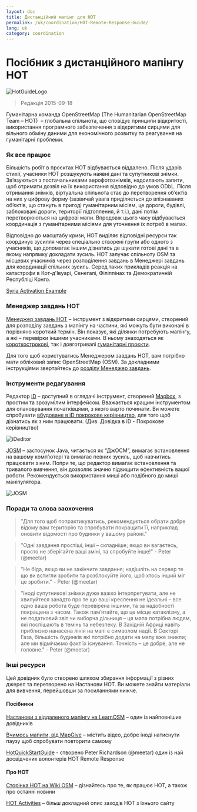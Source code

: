 ```yaml
---
layout: doc
title: Дистанційний мапінг для HOT  
permalink: /uk/coordination/HOT-Remote-Response-Guide/ 
lang: uk
category: coordination
---
```


# Посібник з дистанційного мапінгу HOT   

![HotGuideLogo](/images/hot-logo.png)  

> Редакція 2015-09-18  

Гуманітарна команда OpenStreetMap (The Humanitarian OpenStreetMap Team – HOT)  – глобальна спільнота, що сповідує принципи відкритості, використання програмного забезпечення з відкритими сирцями для вільного обміну даними для економічного розвитку та реагування на гуманітарні проблеми.  

### Як все працює 

Більшість робіт в проєктах HOT відбувається віддалено. Після ударів стихії, учасники HOT розшукують наявні дані та супутникові знімки. Зв’язуються з постачальниками аерофотознімків, надсилають запити, щоб отримати дозвіл на їх використання відповідно до умов ODbL. Після отримання знімків, віртуальна спільнота стає до перетворення об’єктів на них у цифрову форму (зазвичай увага приділяється до впізнаваних об’єктів, що стануть в пригоді гуманітарним місіям, це дороги, будівлі, заблоковані дороги, території підтоплення, й т.і.), дані потім перетворюються на цифрові мапи. Впродовж цього часу відбувається координація з гуманітарними місіями для уточнення їх потреб в мапах.  

Відповідно до масштабу кризи, HOT виділяє відповідні ресурси так координує зусилля через спеціально створені групи або одного з учасників, що допомагає іншим дізнатись де шукати готові дані та в якому напрямку докладати зусиль. HOT залучає спільноту OSM та місцевих учасників через розподілення завдань в Менеджері завдань для координації спільних зусиль. Серед таких прикладів реакція на катастрофи в Кот-д'Івуарі, Сенегалі, Філіппінах та Демократичній Республіці Конго.  

[Syria Activation Example](http://hot.openstreetmap.org/updates/2013-01-28_syria_activation)  

### Менеджер завдань HOT 

[Менеджер завдань HOT](http://tasks.hotosm.org/) – інструмент з відкритими сирцями, створений для розподілу завдань з мапінгу на частини, які можуть бути виконані в порівняно короткий термін. Він показує, які ділянки потребують мапінгу, а які – перевірки іншими учасниками. В ньому знаходяться як [короткострокові](http://wiki.openstreetmap.org/wiki/HOT_activation), так і довготривалі [гуманітарні проєкти](http://hot.openstreetmap.org/projects).  

Для того щоб користуватись Менеджером завдань HOT, вам потрібно мати обліковий запис OpenStreetMap (OSM). За докладними інструкціями звертайтесь до [розділу Менеджер завдань](http://learnosm.org/uk/coordination/tm-user/).  


### Інструменти редагування 

Редактор [iD](/uk/beginner/id-editor/) – доступний в оглядачі інструмент, створений [Mapbox](https://www.mapbox.com/), з простим та зрозумілим інтерфейсом. Вважається кращим інструментом для опановування початківцями, з якого варто починати. Ви можете спробувати [вбудоване в iD покрокове керівництво](https://preview.ideditor.com/release#walkthrough=true), для того щоб дізнатись як з ним працювати. (Див. Довідка в iD - Покрокове керівництво)  

![iDeditor](https://blog.openstreetmap.org/wp-content/uploads/2013/08/id-editor-sotm-us-2013-venue-screenshot.png)  


[JOSM](https://josm.openstreetmap.de/) – застосунок Java, читається як “ДжОСМ”, вимагає встановлення на вашому комп’ютері та вимагає певних зусиль, щоб навчитись працювати з ним. Попри те, що редактор вимагає встановлення та тривалого вивчення, він дозволяє значно підвищити ефективність вашої роботи. Рекомендується використання миші або подібного до миші маніпулятора.  

![JOSM](https://njgeo.org/wp-content/uploads/2010/07/josm_osm_editor.png)  

### Поради та слова заохочення

> "Для того щоб попрактикуватись, рекомендується обрати добре відому вам територію та спробувати покращити її, наприклад оновити відомості про будинки у вашому районі."

> "Одні завдання простіші, інші – складніше; якщо ви вагаєтесь, просто не зберігайте ваші зміні, та спробуйте інше!" - Peter (@meetar)

> "Не біда, якщо ви не закінчите завдання; надішліть на сервер те що ви встигли зробити та розблокуйте його, щоб хтось інший міг це зробити." - Peter (@meetar)

> "Іноді супутникові знімки дуже важко інтерпретувати, але не хвилуйтеся занадто про те що ваші креслення не ідеальні – все одно ваша робота буде перевірена іншими, та за надобності покращена з часом. Також пам’ятайте, що це місце катаклізму, а не податковий звіт чи виборча дільниця – ця мапа потрібна людям, які поспішають в темінь та небезпеку. В Західній Африці навіть приблизно нанасена лінія на мапі є символом надії. В Секторі Газа, більшість будинків які потрібно додати на мапу вже зникли; але ми відмічаємо факт їх існування. Точність – це добре, але не головне." - Peter (@meetar)

### Інші ресурси 

Цей довідник було створено шляхом збирання інформації з різних джерел та перетворено на Настанови HOT. Ви можете знайти матеріали для вивчення, перейшовши за посиланнями нижче.  

#### Посібники

[Настанови з віддаленого мапінгу на LearnOSM](/uk/coordination/remote/) – один із найповніших довідників  

[Вчимось мапити, від MapGive](http://mapgive.state.gov/learn-to-map/) – містить відео, добре іноді натиснути паузу щоб спробувати повторити самому  

[HotQuickStartGuide](https://gist.github.com/meetar/b9929dfec129d1d7f5f2) - створено Peter Richardson (@meetar) один із най досвідчених волонтерів HOT Remote Response 

#### Про HOT 

[Сторінка HOT на Wiki OSM](http://wiki.openstreetmap.org/wiki/Humanitarian_OSM_Team) – дізнайтесь про те, як працює HOT, а також про останні новини  

[HOT Activities](https://www.hotosm.org/what-we-do) – більш докладний опис заходів HOT з їхнього сайту  